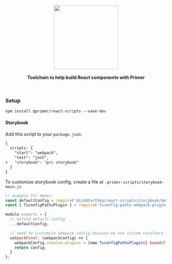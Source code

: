 <p align="center">
  <img src="https://octodex.github.com/images/manufacturetocat.png" height="200px"/>
  <br><br>
  <b>Toolchain to help build React components with Primer</b>
</p>

&nbsp;

### Setup

```
npm install @primer/react-scripts --save-dev
```

#### Storybook

Add this script to your `package.json`:

```diff
{
  scripts: {
    "start": "webpack",
    "test": "jest",
+   "storybook": "prc storybook"
  }
}
```

To customize storybook config, create a file at `.primer-scripts/storybook-main.js`

```js
// example for memex:
const defaultConfig = require('@siddharthkp/react-scripts/storybook/default-config');
const { TsconfigPathsPlugin } = require('tsconfig-paths-webpack-plugin');

module.exports = {
  // extend default config
  ...defaultConfig,

  // need to customise webpack config because we use custom resolvers for helpers/util
  webpackFinal: (webpackConfig) => {
    webpackConfig.resolve.plugins = [new TsconfigPathsPlugin({ baseUrl: './src/client' })];
    return config;
  }
};
```
